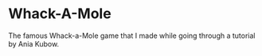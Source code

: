 # Whack-A-Mole
The famous Whack-a-Mole game that I made while going through a tutorial by Ania Kubow.
